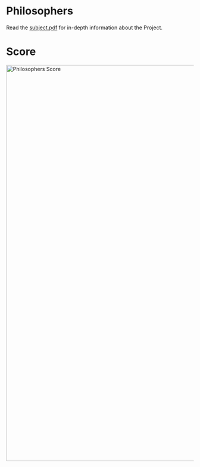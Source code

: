 # Philosophers
Read the [subject.pdf](https://github.com/Tempest989/Philosophers/blob/main/en.subject.pdf) for in-depth information about the Project.
# Score
<img width="1061" alt="Philosophers Score" src="https://user-images.githubusercontent.com/55472613/174246569-c6230857-2e4d-4361-ba1f-ccf87bb00de5.png">
